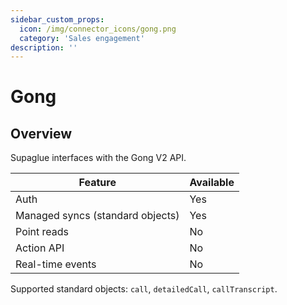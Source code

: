 ```yaml
---
sidebar_custom_props:
  icon: /img/connector_icons/gong.png
  category: 'Sales engagement'
description: ''
---
```


# Gong

## Overview

Supaglue interfaces with the Gong V2 API.

| Feature                          | Available |
| -------------------------------- | --------- |
| Auth                             | Yes       |
| Managed syncs (standard objects) | Yes       |
| Point reads                      | No        |
| Action API                       | No        |
| Real-time events                 | No        |

Supported standard objects: `call`, `detailedCall`, `callTranscript`.

